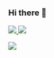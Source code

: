 ### Hi there 👋

<!--
**sproutedpotato/sproutedpotato** is a ✨ _special_ ✨ repository because its `README.md` (this file) appears on your GitHub profile.

Here are some ideas to get you started:

- 🔭 I’m currently working on ...
- 🌱 I’m currently learning ...
- 👯 I’m looking to collaborate on ...
- 🤔 I’m looking for help with ...
- 💬 Ask me about ...
- 📫 How to reach me: ...
- 😄 Pronouns: ...
- ⚡ Fun fact: ...
-->

<a href="https://github.com/sproutedpotato" target="_blank">
<img src="https://img.shields.io/badge/GitHub-EAEAEA?style=for-the-badge&logo=github&logoColor=000"/> 

<a href="https://www.naver.com" target="_blank">
<img src="https://img.shields.io/badge/Blog-000?style=social&logo=naver&logoColor=03C75A"/></a>

<img src="https://img.shields.io/badge/C-A8B9CC?style=social&logo=badge&logo=c&logoColor=000"/></a>

